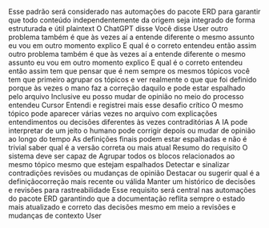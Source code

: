Esse padrão será considerado nas automações do pacote ERD para garantir que todo conteúdo independentemente da origem seja integrado de forma estruturada e útil
plaintext
O ChatGPT disse
Você disse
User
outro problema também é que às vezes aí a entende diferente o mesmo assunto eu vou em outro momento explico E qual é o correto entendeu então assim outro problema também é que às vezes aí a entende diferente o mesmo assunto eu vou em outro momento explico E qual é o correto entendeu então assim tem que pensar que é nem sempre os mesmos tópicos você tem que primeiro agrupar os tópicos e ver realmente o que que foi definido porque às vezes o mano faz a correção daquilo e pode estar espalhado pelo arquivo Inclusive eu posso mudar de opinião no meio do processo entendeu
Cursor
 Entendi e registrei mais esse desafio crítico
 O mesmo tópico pode aparecer várias vezes no arquivo com explicações entendimentos ou decisões diferentes às vezes contraditórias
 A IA pode interpretar de um jeito o humano pode corrigir depois ou mudar de opinião ao longo do tempo
 As definições finais podem estar espalhadas e não é trivial saber qual é a versão correta ou mais atual
Resumo do requisito
 O sistema deve ser capaz de
  Agrupar todos os blocos relacionados ao mesmo tópico mesmo que estejam espalhados
  Detectar e sinalizar contradições revisões ou mudanças de opinião
  Destacar ou sugerir qual é a definiçãocorreção mais recente ou válida
  Manter um histórico de decisões e revisões para rastreabilidade
Esse requisito será central nas automações do pacote ERD garantindo que a documentação reflita sempre o estado mais atualizado e correto das decisões mesmo em meio a revisões e mudanças de contexto
User